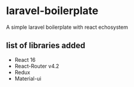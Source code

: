 # laravel-boilerplate
A simple laravel boilerplate with react echosystem
## list of libraries added
* React 16
* React-Router v4.2
* Redux
* Material-ui
